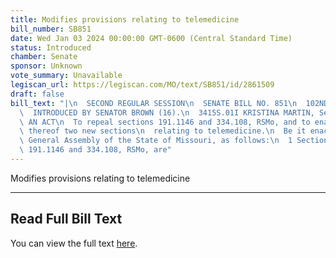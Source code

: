 ```yaml
---
title: Modifies provisions relating to telemedicine
bill_number: SB851
date: Wed Jan 03 2024 00:00:00 GMT-0600 (Central Standard Time)
status: Introduced
chamber: Senate
sponsor: Unknown
vote_summary: Unavailable
legiscan_url: https://legiscan.com/MO/text/SB851/id/2861509
draft: false
bill_text: "|\n  SECOND REGULAR SESSION\n  SENATE BILL NO. 851\n  102ND GENERA L ASSEMBLY\n\
  \  INTRODUCED BY SENATOR BROWN (16).\n  3415S.01I KRISTINA MARTIN, Secretary\n \
  \ AN ACT\n  To repeal sections 191.1146 and 334.108, RSMo, and to enact in lieu\
  \ thereof two new sections\n  relating to telemedicine.\n  Be it enacted by the\
  \ General Assembly of the State of Missouri, as follows:\n  1 Section A. Sections\
  \ 191.1146 and 334.108, RSMo, are"
---
```

Modifies provisions relating to telemedicine

---

## Read Full Bill Text

You can view the full text [here](https://legiscan.com/MO/text/SB851/id/2861509).
